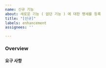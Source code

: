 ```yaml
---
name: 신규 기능
about: 새로운 기능 ( 없던 기능 ) 에 대한 명세를 등록
title: "[신규]"
labels: enhancement
assignees: ''

---
```


### Overview

#### 요구 사항
